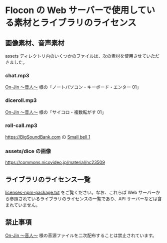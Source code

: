 <!-- このファイルの内容は変更しても構いません。ただし、一般的には変更する必要はないと思われます。 -->

# Flocon の Web サーバーで使用している素材とライブラリのライセンス

## 画像素材、音声素材

assets ディレクトリ内のいくつかのファイルは、次の素材を使用させていただきました。

### chat.mp3

[On-Jin ～音人～][1] 様の「ノートパソコン・キーボード・エンター 01」

### diceroll.mp3

[On-Jin ～音人～][1] 様の「サイコロ・複数転がす 01」

### roll-call.mp3

<https://BigSoundBank.com> の [Small bell 1](https://bigsoundbank.com/detail-0292-small-bell-1.html)

### assets/dice の画像

<https://commons.nicovideo.jp/material/nc23509>

## ライブラリのライセンス一覧

[licenses-npm-package.txt](./licenses-npm-package.txt) をご覧ください。なお、これらば Web サーバーから参照されているライブラリのライセンスの一覧であり、API サーバーなどは含まれていません。

## 禁止事項

[On-Jin ～音人～][1] 様の音源ファイルを二次配布することは禁止されています。

[1]: https://on-jin.com/
